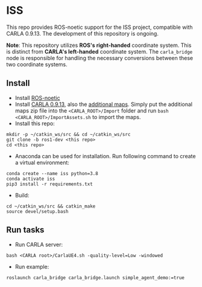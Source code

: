 # ISS
This repo provides ROS-noetic support for the ISS project, compatible with CARLA 0.9.13. The development of this repository is ongoing.

**Note**: This repository utilizes **ROS's right-handed** coordinate system. This is distinct from **CARLA's left-handed** coordinate system. The ``carla_bridge`` node is responsible for handling the necessary conversions between these two coordinate systems.

## Install
- Install [ROS-noetic](http://wiki.ros.org/noetic/Installation/Ubuntu) 
- Install [CARLA 0.9.13](https://carla.readthedocs.io/en/0.9.13/start_quickstart/), also the [additional maps](https://carla-releases.s3.eu-west-3.amazonaws.com/Linux/AdditionalMaps_0.9.13.tar.gz). Simply put the additional maps zip file into the `<CARLA_ROOT>/Import` folder and run `bash <CARLA_ROOT>/ImportAssets.sh` to import the maps.
- Install this repo:
```
mkdir -p ~/catkin_ws/src && cd ~/catkin_ws/src
git clone -b ros1-dev <this repo>
cd <this repo>
```
- Anaconda can be used for installation. Run following command to create a virtual environment:
```
conda create --name iss python=3.8
conda activate iss
pip3 install -r requirements.txt
```
- Build:
```
cd ~/catkin_ws/src && catkin_make
source devel/setup.bash
```

## Run tasks
- Run CARLA server:
```
bash <CARLA root>/CarlaUE4.sh -quality-level=Low -windowed
```
- Run example:
```
roslaunch carla_bridge carla_bridge.launch simple_agent_demo:=true
``` 